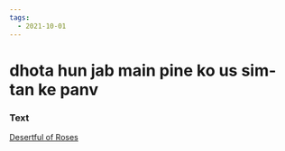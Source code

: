 ```yaml
---
tags:
  - 2021-10-01
---
```

# dhota hun jab main pine ko us sim-tan ke panv

### Text
[Desertful of Roses](http://www.columbia.edu/itc/mealac/pritchett/00ghalib/121/index_121.html)

